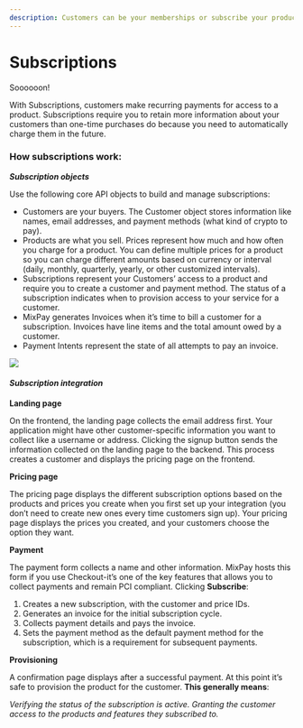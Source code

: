 ```yaml
---
description: Customers can be your memberships or subscribe your products automatically with MixPay.
---
```


# Subscriptions

Soooooon!

With Subscriptions, customers make recurring payments for access to a product. Subscriptions require you to retain more information about your customers than one-time purchases do because you need to automatically charge them in the future.

### How subscriptions work:

 _**Subscription objects**_

 Use the following core API objects to build and manage subscriptions:

* Customers are your buyers. The Customer object stores information like names, email addresses, and payment methods (what kind of crypto to pay).
* Products are what you sell. Prices represent how much and how often you charge for a product. You can define multiple prices for a product so you can charge different amounts based on currency or interval (daily, monthly, quarterly, yearly, or other customized intervals).
* Subscriptions represent your Customers’ access to a product and require you to create a customer and payment method. The status of a subscription indicates when to provision access to your service for a customer.
* MixPay generates Invoices when it’s time to bill a customer for a subscription. Invoices have line items and the total amount owed by a customer.
* Payment Intents represent the state of all attempts to pay an invoice.

![](https://raw.githubusercontent.com/mixpayme/mixpay-docs/master/images/jojxbhk.png)

#### _Subscription integration_

**Landing page**

On the frontend, the landing page collects the email address first. Your application might have other customer-specific information you want to collect like a username or address. Clicking the signup button sends the information collected on the landing page to the backend. This process creates a customer and displays the pricing page on the frontend.

**Pricing page**

The pricing page displays the different subscription options based on the products and prices you create when you first set up your integration (you don’t need to create new ones every time customers sign up). Your pricing page displays the prices you created, and your customers choose the option they want.

**Payment**

The payment form collects a name and other information. MixPay hosts this form if you use Checkout-it’s one of the key features that allows you to collect payments and remain PCI compliant. Clicking **Subscribe**:

1. Creates a new subscription, with the customer and price IDs.
2. Generates an invoice for the initial subscription cycle.
3. Collects payment details and pays the invoice.
4. Sets the payment method as the default payment method for the subscription, which is a requirement for subsequent payments.

**Provisioning**

A confirmation page displays after a successful payment. At this point it’s safe to provision the product for the customer. **This generally means**:

_Verifying the status of the subscription is active. Granting the customer access to the products and features they subscribed to._